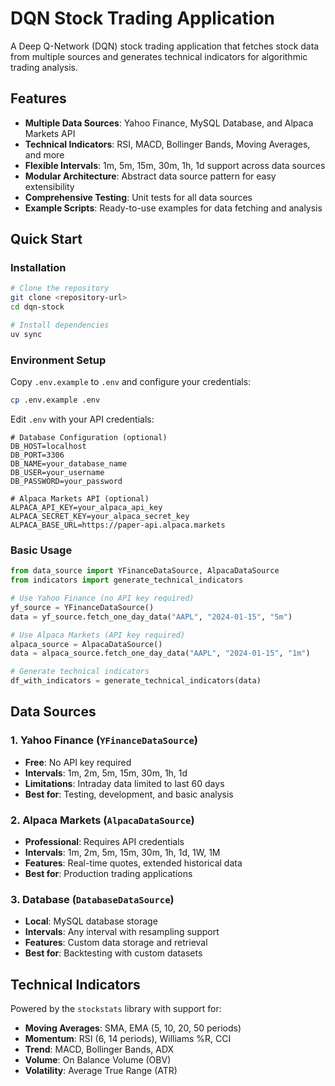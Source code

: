 # DQN Stock Trading Application

A Deep Q-Network (DQN) stock trading application that fetches stock data from multiple sources and generates technical indicators for algorithmic trading analysis.

## Features

- **Multiple Data Sources**: Yahoo Finance, MySQL Database, and Alpaca Markets API
- **Technical Indicators**: RSI, MACD, Bollinger Bands, Moving Averages, and more
- **Flexible Intervals**: 1m, 5m, 15m, 30m, 1h, 1d support across data sources
- **Modular Architecture**: Abstract data source pattern for easy extensibility
- **Comprehensive Testing**: Unit tests for all data sources
- **Example Scripts**: Ready-to-use examples for data fetching and analysis

## Quick Start

### Installation

```bash
# Clone the repository
git clone <repository-url>
cd dqn-stock

# Install dependencies
uv sync
```

### Environment Setup

Copy `.env.example` to `.env` and configure your credentials:

```bash
cp .env.example .env
```

Edit `.env` with your API credentials:

```env
# Database Configuration (optional)
DB_HOST=localhost
DB_PORT=3306
DB_NAME=your_database_name
DB_USER=your_username
DB_PASSWORD=your_password

# Alpaca Markets API (optional)
ALPACA_API_KEY=your_alpaca_api_key
ALPACA_SECRET_KEY=your_alpaca_secret_key
ALPACA_BASE_URL=https://paper-api.alpaca.markets
```

### Basic Usage

```python
from data_source import YFinanceDataSource, AlpacaDataSource
from indicators import generate_technical_indicators

# Use Yahoo Finance (no API key required)
yf_source = YFinanceDataSource()
data = yf_source.fetch_one_day_data("AAPL", "2024-01-15", "5m")

# Use Alpaca Markets (API key required)
alpaca_source = AlpacaDataSource()
data = alpaca_source.fetch_one_day_data("AAPL", "2024-01-15", "1m")

# Generate technical indicators
df_with_indicators = generate_technical_indicators(data)
```

## Data Sources

### 1. Yahoo Finance (`YFinanceDataSource`)
- **Free**: No API key required
- **Intervals**: 1m, 2m, 5m, 15m, 30m, 1h, 1d
- **Limitations**: Intraday data limited to last 60 days
- **Best for**: Testing, development, and basic analysis

### 2. Alpaca Markets (`AlpacaDataSource`)
- **Professional**: Requires API credentials
- **Intervals**: 1m, 2m, 5m, 15m, 30m, 1h, 1d, 1W, 1M
- **Features**: Real-time quotes, extended historical data
- **Best for**: Production trading applications

### 3. Database (`DatabaseDataSource`)
- **Local**: MySQL database storage
- **Intervals**: Any interval with resampling support
- **Features**: Custom data storage and retrieval
- **Best for**: Backtesting with custom datasets

## Technical Indicators

Powered by the `stockstats` library with support for:

- **Moving Averages**: SMA, EMA (5, 10, 20, 50 periods)
- **Momentum**: RSI (6, 14 periods), Williams %R, CCI
- **Trend**: MACD, Bollinger Bands, ADX
- **Volume**: On Balance Volume (OBV)
- **Volatility**: Average True Range (ATR)
